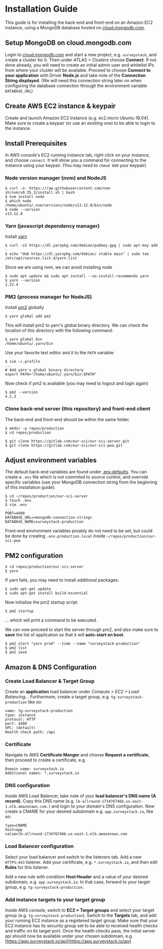 # Installation Guide

This guide is for installing the back-end and front-end on an Amazon EC2 instance, using a MongoDB database hosted on [cloud.mongodb.com](https://cloud.mongodb.com/).

## Setup MongoDB on cloud.mongodb.com

Login to [cloud.mongodb.com](https://cloud.mongodb.com/) and start a new project, e.g. `surveystack`, and create a cluster for it. Then under _ATLAS > Clusters_ choose **Connect**. If not done already, you will need to create an initial admin user and whitelist IPs from where your cluster will be available. Proceed to choose **Connect to your application** with Driver **Node.js** and take note of the **Connection String displayed**. (We will need this connection string later on when configuring the database connection through the environment variable `DATABASE_URL`)

## Create AWS EC2 instance & keypair

Create and launch Amazon EC2 instance (e.g. ec2.micro Ubuntu 18.04). Make sure to create a keypair (or use an existing one) to be able to login to the instance.

## Install Prerequisites

In AWS console's EC2 running instance tab, right click on your instance, and choose `connect`. It will show you a command for connecting to the instance using your keypair. (You may need to `chmod 600` your keypair)

### Node version manager (nvm) and NodeJS

```
$ curl -o- https://raw.githubusercontent.com/nvm-sh/nvm/v0.35.3/install.sh | bash
$ nvm install node
$ which node
/home/ubuntu/.nvm/versions/node/v13.12.0/bin/node
$ node --version
v13.12.0
```

### Yarn (javascript dependency manager)

Install [yarn](https://yarnpkg.com/)

```
$ curl -sS https://dl.yarnpkg.com/debian/pubkey.gpg | sudo apt-key add -
$ echo "deb https://dl.yarnpkg.com/debian/ stable main" | sudo tee /etc/apt/sources.list.d/yarn.list
```

Since we are using nvm, we can avoid installing node

```
$ sudo apt update && sudo apt install --no-install-recommends yarn
$ yarn --version
1.22.4
```

### PM2 (process manager for NodeJS)

Install [pm2](https://pm2.keymetrics.io/) globally

```
$ yarn global add pm2
```

This will install pm2 to yarn's global binary directory. We can check the location of this directory with the following command:

```
$ yarn global bin
/home/ubuntu/.yarn/bin
```

Use your favorite text editor and it to the `PATH` variable:

```
$ vim ~/.profile
...
# Add yarn's global binary directory
export PATH="/home/ubuntu/.yarn/bin:$PATH"
```

Now check if pm2 is available (you may need to logout and login again)

```
$ pm2 --version
4.2.3
```

### Clone back-end server (this repository) and front-end client

The back-end and front-end should be within the same folder.

```
$ mkdir -p repos/production
$ cd repos/production

$ git clone https://gitlab.com/our-sci/our-sci-server.git
$ git clone https://gitlab.com/our-sci/our-sci-pwa.git
```

## Adjust environment variables

The default back-end variables are found under [.env.defaults](./env.defaults). You can create a `.env` file which is not commited to source control, and override specific variables (use your MongoDB connection string from the beginning of this installation guide).

```
$ cd ~/repos/production/our-sci-server
$ touch .env
$ vim .env
...
PORT=4400
DATABASE_URL=<mongodb-connection-string>
DATABASE_NAME=surveystack-production
```

Front-end environment variables proably do not need to be set, but could be done by creating `.env.production.local` inside `~/repos/production/our-sci-pwa`

## PM2 configuration

```
$ cd repos/production/our-sci-server
$ yarn
```

If yarn fails, you may need to install additional packages:

```
$ sudo apt-get update
$ sudo apt-get install build-essential
```

Now initialize the pm2 startup script

```
$ pm2 startup
```

... which will print a command to be executed.

We can now proceed to start the server through pm2, and also make sure to **save** the list of application so that it will **auto-start on boot**.

```
$ pm2 start "yarn prod" --time --name "surveystack-production"
$ pm2 list
$ pm2 save
```

## Amazon & DNS Configuration

### Create Load Balancer & Target Group

Create an **application** load balancer under _Compute > EC2 > Load Balancing_... Furthermore, create a target group, e.g. `tg-surveystack-production` like so:

```
name: tg-surveystack-production
type: instance
protocol: HTTP
port: 4400
VPC: (default)
Health check path: /api
```

### Certificate

Navigate to AWS **Certificate Manger** and choose **Request a certificate**, then proceed to create a certificate, e.g.

```
Domain name: surveystack.io
Additional names: *.surveystack.io
```

### DNS configuration

Inside AWS Load Balancer, take note of your **load balancer's DNS name (A record)**.
Copy this DNS name (e.g. `lb-allround-1734767466.us-east-1.elb.amazonaws.com.`) and login to your domain's DNS configuration. Now create a CNAME for your desired subdomain e.g. `app.surveystack.io`, like so:

```
type=CNAME
host=app
value=lb-allround-1734767466.us-east-1.elb.amazonaws.com
```

### Load Balancer configuration

Select your load balancer and switch to the listeners tab. Add a new `HTTPS:443` listener. Add your certificate, e.g. `*.surveystack.io`, and then edit **Rules** for this listener.

Add a new rule with condition **Host Header** and a value of your desired subdomain, e.g. `app.surveystack.io`. In that case, forward to your target group, e.g. `tg-surveystack-production`.

### Add instance targets to your target group

Inside AWS console, switch to **EC2 > Target groups** and select your target group (e.g. `tg-surveystack-production`). Switch to the **Targets** tab, and add your running EC2 instance as a registered target group. Make sure that your EC2 instance has its security group set to be able to received health checks and traffic on its target port. Once the health checks pass, the initial server api should now be available under your chosen subdomain, e.g. [https://app.surveystack.io/api](https://app.surveystack.io/api)
